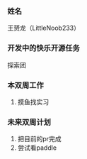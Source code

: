 ### 姓名

王赟龙（LittleNoob233）

### 开发中的快乐开源任务

探索团

### 本双周工作

1. 摸鱼找实习

### 未来双周计划

1. 把目前的pr完成
2. 尝试看paddle

